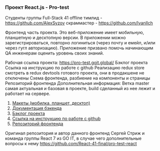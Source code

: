 ### Проект React.js - Pro-test 

Студенты группы Full-Stack 41 offline
тимлид - https://github.com/AlexSyzov
скраммастер - https://github.com/IvanIlch

Фронтенд часть проекта. Это веб-приложение имеет мобильную, планшетную и десктопную версии. В приложении можно зарегистрироваться, повторно логиниться (через почту и емейл, и/или через гугл авторизацию). Приложение призвано помочь начинающим QA инженерам оценить уровень своих знаний.

Рабочая ссылка проекта:
https://pro-test.goit.global/
Бэклог проекта
Ссылка на инструкцию по работе с github
Реализацию redux store смотреть в redux devtools готового проекта, они в продакшене не отключены
Схема фронтенда, разбиение на компоненты и страницы
Репозиторий фронтенда
Дополнительная информация:
Ветка master самая актуальная и базовая в проекте, build сделанный из нее лежит и работает на сервере.
1.  [Макеты (мобилка, планшет, десктоп)](https://www.figma.com/file/A0llH554ZJWmqzJzmUxt0N/PRO-TEST?node-id=125%3A166)
2.  [Документация бэкенда](https://protest-backend.goit.global/api-docs)
3.  [Бэклог проекта](https://docs.google.com/spreadsheets/d/1NXt3Ay6lo8_23B4UQ3w34P5WCdqpWVJ-soG2vv7vZnk/edit?usp=sharing)
4.  [Ссылка на инструкцию по работе с github](https://docs.google.com/document/d/1y-nMdpPIIP83rbqPYt6kM_KXMC83UPbkbxKqgaHlnfI/edit)
5.  [Репозиторий фронтенда](https://github.com/goitProjects/goit_planning_helper_frontend/)

Оригинал репозитория и автор данного фронтенд Сергей Стриж и команда группы React 7 из GO IT, в случае чего дополнительные вопросы к нему
https://github.com/React-41-final/pro-test-react
